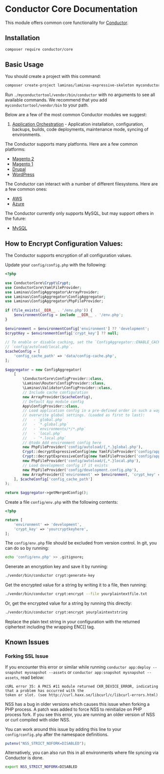 Conductor Core Documentation
============================

This module offers common core functionality for [Conductor](https://github.com/conductorphp).

## Installation
```bash
composer require conductor/core
```

## Basic Usage

You should create a project with this command:

```bash
composer create-project laminas/laminas-expressive-skeleton myconductortool
```

Run `./myconductortool/vendor/bin/conductor` with no arguments to see all available commands. We recommend that you add `myconductortool/vendor/bin` to your path.

Below are a few of the most common Conductor modules we suggest:

1. [Application Orchestration](https://github.com/conductorphp/conductor-application-orchestration) - Application 
   installation, configuration, backups, builds, code deployments, maintenance mode, syncing of environments.

The Conductor supports many platforms. Here are a few common platforms:

* [Magento 2](https://github.com/conductorphp/conductor-magento-2-platform-support)
* [Magento 1](https://github.com/conductorphp/conductor-magento-1-platform-support)
* [Drupal](https://github.com/conductorphp/conductor-drupal-platform-support)
* [WordPress](https://github.com/conductorphp/conductor-wordpress-platform-support)

The Conductor can interact with a number of different filesystems. Here are a few common ones:

* [AWS](https://github.com/conductorphp/conductor-aws-s3-filesystem-support)
* [Azure](https://github.com/conductorphp/conductor-azure-blob-filesystem-support)

The Conductor currently only supports MySQL, but may support others in the future:

* [MySQL](https://github.com/conductorphp/conductor-mysql-database-support)

## How to Encrypt Configuration Values:

The Conductor supports encryption of all configuration values.

Update your `config/config.php` with the following:
```php
<?php
 
use ConductorCore\Crypt\Crypt;
use ConductorCore\YamlFileProvider;
use Laminas\ConfigAggregator\ArrayProvider;
use Laminas\ConfigAggregator\ConfigAggregator;
use Laminas\ConfigAggregator\PhpFileProvider;
 
if (file_exists(__DIR__ . '/env.php')) {
    $environmentConfig = include __DIR__ . '/env.php';
}
 
$environment = $environmentConfig['environment'] ?? 'development';
$cryptKey = $environmentConfig['crypt_key'] ?? null;
 
// To enable or disable caching, set the `ConfigAggregator::ENABLE_CACHE` boolean in
// `config/autoload/local.php`.
$cacheConfig = [
    'config_cache_path' => 'data/config-cache.php',
];
 
$aggregator = new ConfigAggregator(
    [
        \ConductorCore\ConfigProvider::class,
        \Laminas\Router\ConfigProvider::class,
        \Laminas\Validator\ConfigProvider::class,
        // Include cache configuration
        new ArrayProvider($cacheConfig),
        // Default App module config
        App\ConfigProvider::class,
        // Load application config in a pre-defined order in such a way that local settings
        // overwrite global settings. (Loaded as first to last):
        //   - `global.php`
        //   - `*.global.php`
        //   - `environments/*/*.php`
        //   - `local.php`
        //   - `*.local.php`
        // @todo Add environment config here
        new PhpFileProvider('config/autoload/{,*.}global.php'),
        Crypt::decryptExpressiveConfig(new YamlFileProvider('config/app/{,*.}yaml'), $cryptKey),
        Crypt::decryptExpressiveConfig(new YamlFileProvider('config/app/environments/' . $environment . '/{,*.}yaml'), $cryptKey),
        new PhpFileProvider('config/autoload/{,*.}local.php'),
        // Load development config if it exists
        new PhpFileProvider('config/development.config.php'),
        new ArrayProvider(['environment' => $environment, 'crypt_key' => $cryptKey]),
    ], $cacheConfig['config_cache_path']
);
 
return $aggregator->getMergedConfig();
```

Create a file `config/env.php` with the following contents:
```php
<?php

return [
    'environment' => 'development',
    'crypt_key' => 'yourcryptkeyhere',
];
```

The `config/env.php` file should be excluded from version control. In git, you can do so by running:
```bash
echo 'config/env.php' >> .gitignore;
```

Generate an encryption key and save it by running:
```bash
./vendor/bin/conductor crypt:generate-key
```

Get the encrypted value for a string by writing it to a file, then running:
```bash
./vendor/bin/conductor crypt:encrypt --file yourplaintextfile.txt
```

Or, get the encrypted value for a string by running this directly:
```bash
./vendor/bin/conductor crypt:encrypt yourplaintextstring
```

Replace the plain text string in your configuration with the returned ciphertext including the wrapping ENC[] tag.

## Known Issues

### Forking SSL Issue

If you encounter this error or similar while running `conductor app:deploy --snapshot mysnapshot --assets` 
or `conductor app:snapshot mysnapshot --assets`, read below:

```
cURL error 35: A PKCS #11 module returned CKR_DEVICE_ERROR, indicating that a problem has occurred with the 
token or slot. (see http://curl.haxx.se/libcurl/c/libcurl-errors.html)
```

NSS has a bug in older versions which causes this issue when forking a PHP process. A patch was added to 
force NSS to reinitialize on PHP process fork. If you see this error, you are running an older version of 
NSS or curl compiled with older NSS. 

You can work around this issue by adding this line to your `config/config.php` after the namespace definitions.

```php
putenv("NSS_STRICT_NOFORK=DISABLED");
```

Alternatively, you can also run this in all environments where file syncing via Conductor is done.

```bash
export NSS_STRICT_NOFORK=DISABLED
```

